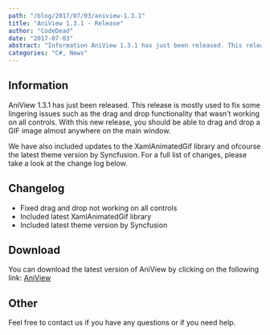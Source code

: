 ```yaml
---
path: "/blog/2017/07/03/aniview-1.3.1"
title: "AniView 1.3.1 - Release"
author: "CodeDead"
date: "2017-07-03"
abstract: "Information AniView 1.3.1 has just been released. This release is mostly used to fix some lingering issues such as the drag and drop functionality that wasn’t working on all controls. With this new release, you should be able to drag and drop a GIF image almost..."
categories: "C#, News"
---
```

## Information

AniView 1.3.1 has just been released. This release is mostly used to fix some lingering issues such as the drag and drop functionality that wasn’t working on all controls. With this new release, you should be able to drag and drop a GIF image almost anywhere on the main window.

We have also included updates to the XamlAnimatedGif library and ofcourse the latest theme version by Syncfusion. For a full list of changes, please take a look at the change log below.

## Changelog

* Fixed drag and drop not working on all controls
* Included latest XamlAnimatedGif library
* Included latest theme version by Syncfusion

## Download

You can download the latest version of AniView by clicking on the following link:
<a href="/software/aniview">AniView</a>

## Other

Feel free to contact us if you have any questions or if you need help.
